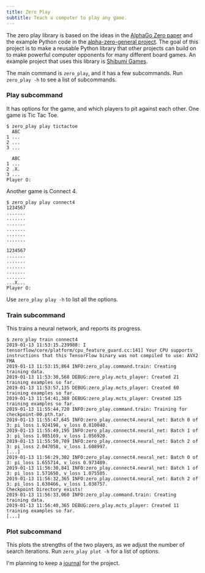 ```yaml
---
title: Zero Play
subtitle: Teach a computer to play any game.
---
```


The zero play library is based on the ideas in the [AlphaGo Zero paper] and the
example Python code in the [alpha-zero-general project]. The goal of this
project is to make a reusable Python library that other projects can build on
to make powerful computer opponents for many different board games. An example
project that uses this library is [Shibumi Games].

The main command is `zero_play`, and it has a few subcommands. Run
`zero_play -h` to see a list of subcommands.

### Play subcommand ###
It has options for the game, and which players to pit against each other.
One game is Tic Tac Toe.

    $ zero_play play tictactoe
      ABC
    1 ...
    2 ...
    3 ...
    
      ABC
    1 ...
    2 .X.
    3 ...
    Player O:

Another game is Connect 4.

    $ zero_play play connect4
    1234567
    .......
    .......
    .......
    .......
    .......
    .......
    
    1234567
    .......
    .......
    .......
    .......
    .......
    ...X...
    Player O: 

Use `zero_play play -h` to list all the options.

### Train subcommand ###
This trains a neural network, and reports its progress.

    $ zero_play train connect4
    2019-01-13 11:53:15.239988: I tensorflow/core/platform/cpu_feature_guard.cc:141] Your CPU supports instructions that this TensorFlow binary was not compiled to use: AVX2 FMA
    2019-01-13 11:53:15,864 INFO:zero_play.command.train: Creating training data.
    2019-01-13 11:53:30,568 DEBUG:zero_play.mcts_player: Created 21 training examples so far.
    2019-01-13 11:53:57,135 DEBUG:zero_play.mcts_player: Created 60 training examples so far.
    2019-01-13 11:54:41,388 DEBUG:zero_play.mcts_player: Created 125 training examples so far.
    2019-01-13 11:55:44,720 INFO:zero_play.command.train: Training for checkpoint-00.pth.tar.
    2019-01-13 11:55:47,645 INFO:zero_play.connect4.neural_net: Batch 0 of 3: pi_loss 1.924198, v_loss 0.810040.
    2019-01-13 11:55:49,195 INFO:zero_play.connect4.neural_net: Batch 1 of 3: pi_loss 1.985169, v_loss 1.056920.
    2019-01-13 11:55:50,709 INFO:zero_play.connect4.neural_net: Batch 2 of 3: pi_loss 2.047058, v_loss 1.608997.
    [...]
    2019-01-13 11:56:29,302 INFO:zero_play.connect4.neural_net: Batch 0 of 3: pi_loss 1.655714, v_loss 0.973489.
    2019-01-13 11:56:30,841 INFO:zero_play.connect4.neural_net: Batch 1 of 3: pi_loss 1.571650, v_loss 1.075505.
    2019-01-13 11:56:32,365 INFO:zero_play.connect4.neural_net: Batch 2 of 3: pi_loss 1.630466, v_loss 1.038757.
    Checkpoint Directory exists! 
    2019-01-13 11:56:33,060 INFO:zero_play.command.train: Creating training data.
    2019-01-13 11:56:40,365 DEBUG:zero_play.mcts_player: Created 11 training examples so far.
    [...]

### Plot subcommand ###
This plots the strengths of the two players, as we adjust the number of search
iterations. Run `zero_play plot -h` for a list of options.


I'm planning to keep a [journal] for the project.

[AlphaGo Zero paper]: https://deepmind.com/blog/alphago-zero-learning-scratch/
[alpha-zero-general project]: https://github.com/suragnair/alpha-zero-general
[journal]: journal/
[Shibumi Games]: https://donkirkby.github.io/shibumi-games/
